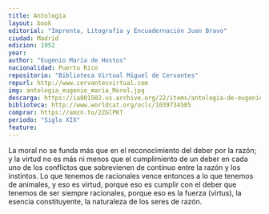```yaml
---
title: Antología
layout: book
editorial: "Imprenta, Litografía y Encuadernación Juan Bravo"
ciudad: Madrid
edicion: 1952
year: 
author: "Eugenio María de Hostos"
nacionalidad: Puerto Rico
repositorio: "Biblioteca Virtual Miguel de Cervantes"
repurl: http://www.cervantesvirtual.com
img: antologia_eugenio_maria_Morel.jpg
descarga: https://ia801502.us.archive.org/22/items/antologia-de-eugenio-maria-de-hostos/Antolog%C3%ADa%20de%20Eugenio%20Mar%C3%ADa%20de%20Hostos.pdf
biblioteca: http://www.worldcat.org/oclc/1039734585
comprar: https://amzn.to/2ZGlPKT
periodo: "Siglo XIX"
feature: 
---
```

 

La moral no se funda más que en el reconocimiento del deber por la razón; y la virtud no es más ni menos que el cumplimiento de un deber en cada uno de los conflictos que sobrevienen de continuo entre la razón y los instintos. Lo que tenemos de racionales vence entonces a lo que tenemos de animales, y eso es virtud, porque eso es cumplir con el deber que tenemos de ser siempre racionales, porque eso es la fuerza (virtus), la esencia constituyente, la naturaleza de los seres de razón.

